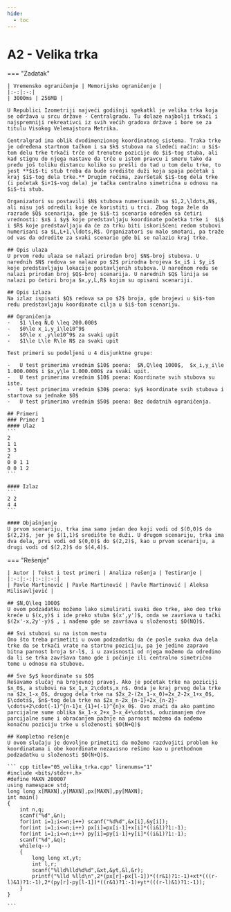```yaml
---
hide:
  - toc
---
```


# A2 - Velika trka

=== "Zadatak"
	
	| Vremensko ograničenje | Memorijsko ograničenje |
	|:-:|:-:|
	| 3000ms | 256MB |
	
	U Republici Izometriji najveći godišnji spekatkl je velika trka koja se održava u srcu države - Centralgradu. Tu dolaze najbolji trkači i najspremniji rekreativci iz svih većih gradova države i bore se za titulu Visokog Velemajstora Metrika.
	
	Centralgrad ima oblik dvodimenzionog koordinatnog sistema. Traka trke je određena startnom tačkom i sa $k$ stubova na sledeći način: u $i$-tom delu trke trkači trče od trenutne pozicije do $i$-tog stuba, ali kad stignu do njega nastave da trče u istom pravcu i smeru tako da pređu još toliku distancu koliko su prešli do tad u tom delu trke, to jest **$i$-ti stub treba da bude središte duži koja spaja početak i kraj $i$-tog dela trke.** Drugim rečima, završetak $i$-tog dela trke (i početak $i+1$-vog dela) je tačka centralno simetrična u odnosu na $i$-ti stub.   
	
	Organizatori su postavili $N$ stubova numerisanih sa $1,2,\ldots,N$, ali nisu još odredili koje će koristiti u trci. Zbog toga žele da razrade $Q$ scenarija, gde je $i$-ti scenario određen sa četiri vrednosti: $x$ i $y$ koje predstavljaju koordinate početka trke i  $L$ i $R$ koje predstavljaju da će za trku biti iskorišćeni redom stubovi numerisani sa $L,L+1,\ldots,R$. Organizatori su malo smotani, pa traže od vas da odredite za svaki scenario gde bi se nalazio kraj trke.
	
	## Opis ulaza
	U prvom redu ulaza se nalazi prirodan broj $N$-broj stubova. U narednih $N$ redova se nalaze po $2$ prirodna brojeva $x_i$ i $y_i$ koje predstavljaju lokacije postavljenih stubova. U narednom redu se nalazi prirodan broj $Q$-broj scenarija. U narednih $Q$ linija se nalazi po četiri broja $x,y,L,R$ kojim su opisani scenariji.
	
	## Opis izlaza
	Na izlaz ispisati $Q$ redova sa po $2$ broja, gde brojevi u $i$-tom redu predstavljaju koordinate cilja u $i$-tom scenariju.
	
	## Ograničenja
	-   $1 \leq N,Q \leq 200.000$
	-   $0\le x_i,y_i\le10^9$
	-   $0\le x ,y\le10^9$ za svaki upit
	-   $1\le L\le R\le N$ za svaki upit
	
	Test primeri su podeljeni u 4 disjunktne grupe:
	
	-   U test primerima vrednim $10$ poena:  $N,Q\leq 1000$,  $x_i,y_i\le 1.000.000$ i $x,y\le 1.000.000$ za svaki upit.
	-   U test primerima vrednim $10$ poena: Koordinate svih stubova su iste.
	-   U test primerima vrednim $30$ poena: $y$ koordinate svih stubova i startova su jednake $0$
	-   U test primerima vrednim $50$ poena: Bez dodatnih ograničenja.
	
	## Primeri
	### Primer 1
	#### Ulaz
	```
	2
	1 1
	3 3
	2
	0 0 1 1
	0 0 1 2
	```
	
	#### Izlaz
	```
	2 2
	4 4
	```
	
	#### Objašnjenje
	U prvom scenariju, trka ima samo jedan deo koji vodi od $(0,0)$ do $(2,2)$, jer je $(1,1)$ središte te duži. U drugom scenariju, trka ima dva dela, prvi vodi od $(0,0)$ do $(2,2)$, kao u prvom scenariju, a drugi vodi od $(2,2)$ do $(4,4)$.
	
=== "Rešenje"
	
	| Autor | Tekst i test primeri | Analiza rеšenja | Testiranje |
	|:-:|:-:|:-:|:-:|
	| Pavle Martinović | Pavle Martinović | Pavle Martinović | Aleksa Milisavljević |
	
	## $N,Q\leq 1000$
	U ovom podzadatku možemo lako simulirati svaki deo trke, ako deo trke kreće u $(x,y)$ i ide preko stuba $(x',y')$, onda se završava u tački $(2x'-x,2y'-y)$ , i nađemo gde se završava u složenosti $O(NQ)$.
	
	## Svi stubovi su na istom mestu
	Ono što treba primetiti u ovom podzadatku da će posle svaka dva dela trke da se trkači vrate na startnu poziciju, pa je jedino zapravo bitna parnost broja $r-l$, i u zavisnosti od njega možemo da odredimo da li se trka završava tamo gde i počinje ili centralno simetrično tome u odnosu na stubove.
	
	## Sve $y$ koordinate su $0$
	Rešavamo slučaj na brojevnoj pravoj. Ako je početak trke na poziciji $x_0$, a stubovi na $x_1,x_2\cdots,x_n$. Onda je kraj prvog dela trke na $2x_1-x_0$, drugog dela trke na $2x_2-(2x_1-x_0)=2x_2-2x_1+x_0$, $\cdots$, $n$-tog dela trke na $2x_n-2x_{n-1}+2x_{n-2}-\cdots+2\cdot(-1)^{n-1}x_{1}+(-1)^{n}x_0$. Ovo znači da ako pamtimo parcijalne sume oblika $x_1-x_2+x_3-x_4+\cdots$, oduzimanjem dve parcijalne sume i obraćanjem pažnje na parnost možemo da nađemo konačnu poziciju trke u složenosti $O(N+Q)$
	
	## Kompletno rešenje
	U ovom slučaju je dovoljno primetiti da možemo razdvojiti problem ko koordinatama i obe koordinate nezavisno rešimo kao u prethodnom podzadatku u složenosti $O(N+Q)$.
	
	``` cpp title="05_velika_trka.cpp" linenums="1"
	#include <bits/stdc++.h>
	#define MAXN 200007
	using namespace std;
	long long x[MAXN],y[MAXN],px[MAXN],py[MAXN];
	int main()
	{
		int n,q;
		scanf("%d",&n);
		for(int i=1;i<=n;i++) scanf("%d%d",&x[i],&y[i]);
		for(int i=1;i<=n;i++) px[i]=px[i-1]+x[i]*((i&1)?1:-1);
		for(int i=1;i<=n;i++) py[i]=py[i-1]+y[i]*((i&1)?1:-1);
		scanf("%d",&q);
		while(q--)
		{
			long long xt,yt;
			int l,r;
			scanf("%lld%lld%d%d",&xt,&yt,&l,&r);
			printf("%lld %lld\n",2*(px[r]-px[l-1])*((r&1)?1:-1)+xt*(((r-l)&1)?1:-1),2*(py[r]-py[l-1])*((r&1)?1:-1)+yt*(((r-l)&1)?1:-1));
		}
	}

	```
